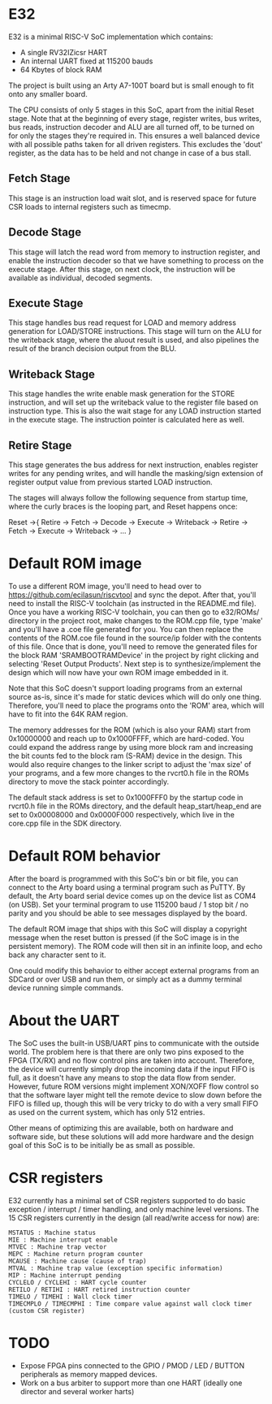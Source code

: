 # E32

E32 is a minimal RISC-V SoC implementation which contains:
- A single RV32IZicsr HART
- An internal UART fixed at 115200 bauds
- 64 Kbytes of block RAM

The project is built using an Arty A7-100T board but is small enough to fit onto any smaller board.

The CPU consists of only 5 stages in this SoC, apart from the initial Reset stage. Note that at the beginning of every stage, register writes, bus writes, bus reads, instruction decoder and ALU are all turned off, to be turned on for only the stages they're required in. This ensures a well balanced device with all possible paths taken for all driven registers. This excludes the 'dout' register, as the data has to be held and not change in case of a bus stall.

## Fetch Stage
This stage is an instruction load wait slot, and is reserved space for future CSR loads to internal registers such as timecmp.

## Decode Stage
This stage will latch the read word from memory to instruction register, and enable the instruction decoder so that we have something to process on the execute stage. After this stage, on next clock, the instruction will be available as individual, decoded segments.

## Execute Stage
This stage handles bus read request for LOAD and memory address generation for LOAD/STORE instructions. This stage will turn on the ALU for the writeback stage, where the aluout result is used, and also pipelines the result of the branch decision output from the BLU.

## Writeback Stage
This stage handles the write enable mask generation for the STORE instruction, and will set up the writeback value to the register file based on instruction type. This is also the wait stage for any LOAD instruction started in the execute stage. The instruction pointer is calculated here as well.

## Retire Stage
This stage generates the bus address for next instruction, enables register writes for any pending writes, and will handle the masking/sign extension of register output value from previous started LOAD instruction.

The stages will always follow the following sequence from startup time, where the curly braces is the looping part, and Reset happens once:

Reset ->{ Retire -> Fetch -> Decode -> Execute -> Writeback -> Retire -> Fetch -> Execute -> Writeback -> ... }

# Default ROM image

To use a different ROM image, you'll need to head over to https://github.com/ecilasun/riscvtool and sync the depot.
After that, you'll need to install the RISC-V toolchain (as instructed in the README.md file).
Once you have a working RISC-V toolchain, you can then go to e32/ROMs/ directory in the project root, make changes to the ROM.cpp file, type 'make' and you'll have a .coe file generated for you. You can then replace the contents of the ROM.coe file found in the source/ip folder with the contents of this file. Once that is done, you'll need to remove the generated files for the block RAM 'SRAMBOOTRAMDevice' in the project by right clicking and selecting 'Reset Output Products'. Next step is to synthesize/implement the design which will now have your own ROM image embedded in it.

Note that this SoC doesn't support loading programs from an external source as-is, since it's made for static devices which will do only one thing. Therefore, you'll need to place the programs onto the 'ROM' area, which will have to fit into the 64K RAM region.

The memory addresses for the ROM (which is also your RAM) start from 0x10000000 and reach up to 0x1000FFFF, which are hard-coded. You could expand the address range by using more block ram and increasing the bit counts fed to the block ram (S-RAM) device in the design. This would also require changes to the linker script to adjust the 'max size' of your programs, and a few more changes to the rvcrt0.h file in the ROMs directory to move the stack pointer accordingly.

The default stack address is set to 0x1000FFF0 by the startup code in rvcrt0.h file in the ROMs directory, and the default heap_start/heap_end are set to 0x00008000 and 0x0000F000 respectively, which live in the core.cpp file in the SDK directory.

# Default ROM behavior

After the board is programmed with this SoC's bin or bit file, you can connect to the Arty board using a terminal program such as PuTTY. By default, the Arty board serial device comes up on the device list as COM4 (on USB). Set your terminal program to use 115200 baud / 1 stop bit / no parity and you should be able to see messages displayed by the board.

The default ROM image that ships with this SoC will display a copyright message when the reset button is pressed (if the SoC image is in the persistent memory). The ROM code will then sit in an infinite loop, and echo back any character sent to it.

One could modify this behavior to either accept external programs from an SDCard or over USB and run them, or simply act as a dummy terminal device running simple commands.

# About the UART

The SoC uses the built-in USB/UART pins to communicate with the outside world. The problem here is that there are only two pins exposed to the FPGA (TX/RX) and no flow control pins are taken into account. Therefore, the device will currently simply drop the incoming data if the input FIFO is full, as it doesn't have any means to stop the data flow from sender. However, future ROM versions might implement XON/XOFF flow control so that the software layer might tell the remote device to slow down before the FIFO is filled up, though this will be very tricky to do with a very small FIFO as used on the current system, which has only 512 entries.

Other means of optimizing this are available, both on hardware and software side, but these solutions will add more hardware and the design goal of this SoC is to be initially be as small as possible.

# CSR registers

E32 currently has a minimal set of CSR registers supported to do basic exception / interrupt / timer handling, and only machine level versions.
The 15 CSR registers currently in the design (all read/write access for now) are:

```
MSTATUS : Machine status
MIE : Machine interrupt enable
MTVEC : Machine trap vector
MEPC : Machine return program counter
MCAUSE : Machine cause (cause of trap)
MTVAL : Machine trap value (exception specific information)
MIP : Machine interrupt pending
CYCLELO / CYCLEHI : HART cycle counter
RETILO / RETIHI : HART retired instruction counter 
TIMELO / TIMEHI : Wall clock timer
TIMECMPLO / TIMECMPHI : Time compare value against wall clock timer (custom CSR register)
```

# TODO

- Expose FPGA pins connected to the GPIO / PMOD / LED / BUTTON peripherals as memory mapped devices.
- Work on a bus arbiter to support more than one HART (ideally one director and several worker harts)
